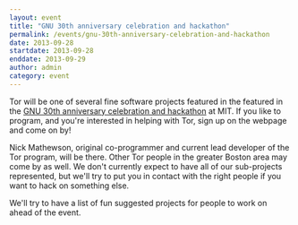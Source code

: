 ```yaml
---
layout: event
title: "GNU 30th anniversary celebration and hackathon"
permalink: /events/gnu-30th-anniversary-celebration-and-hackathon
date: 2013-09-28
startdate: 2013-09-28
enddate: 2013-09-29
author: admin
category: event
---
```


Tor will be one of several fine software projects featured in the featured in the [GNU 30th anniversary celebration and hackathon](https://gnu.org/gnu30/celebration) at MIT. If you like to program, and you're interested in helping with Tor, sign up on the webpage and come on by!

Nick Mathewson, original co-programmer and current lead developer of the Tor program, will be there. Other Tor people in the greater Boston area may come by as well. We don't currently expect to have all of our sub-projects represented, but we'll try to put you in contact with the right people if you want to hack on something else.

We'll try to have a list of fun suggested projects for people to work on ahead of the event.

